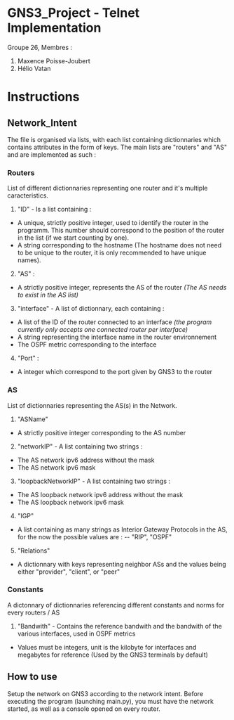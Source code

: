 # GNS3_Project - Telnet Implementation

Groupe 26,
Membres :
1. Maxence Poisse-Joubert
2. Hélio Vatan


# Instructions

## Network_Intent

The file is organised via lists, with each list containing dictionnaries which contains attributes in the form of keys. The main lists are "routers" and "AS" and are implemented as such :

### Routers 
List of different dictionnaries representing one router and it's multiple caracteristics.

1. "ID" - Is a list containing :
  - A unique, strictly positive integer, used to identify the router in the programm. This number should correspond to the position of the router in the list (if we start counting by one).
  - A string corresponding to the hostname (The hostname does not need to be unique to the router, it is only recommended to have unique names).

2. "AS" :

  - A strictly positive integer, represents the AS of the router _(The AS needs to exist in the AS list)_

3. "interface" - A list of dictionnary, each containing :
  - A list of the ID of the router connected to an interface _(the program currently only accepts one connected router per interface)_
  - A string representing the interface name in the router environnement
  - The OSPF metric corresponding to the interface

4. "Port" : 
  - A integer which correspond to the port given by GNS3 to the router

### AS
List of dictionnaries representing the AS(s) in the Network.

1. "ASName"
  - A strictly positive integer corresponding to the AS number

2. "networkIP" - A list containing two strings :
  - The AS network ipv6 address without the mask
  - The AS network ipv6 mask

3. "loopbackNetworkIP" - A list containing two strings :
  - The AS loopback network ipv6 address without the mask
  - The AS loopback network ipv6 mask

4. "IGP" 
  - A list containing as many strings as Interior Gateway Protocols in the AS, for the now the possible values are :
    -- "RIP", "OSPF"
5. "Relations"
  - A dictionnary with keys representing neighbor ASs and the values being either "provider", "client", or "peer"

### Constants

A dictonnary of dictionnaries referencing different constants and norms for every routers / AS

1. "Bandwith" - Contains the reference bandwith and the bandwith of the various interfaces, used in OSPF metrics
  - Values must be integers, unit is the kilobyte for interfaces and megabytes for reference (Used by the GNS3 terminals by default)

## How to use 

Setup the network on GNS3 according to the network intent. Before executing the program (launching main.py), you must have the network started, as well as a console opened on every router.
